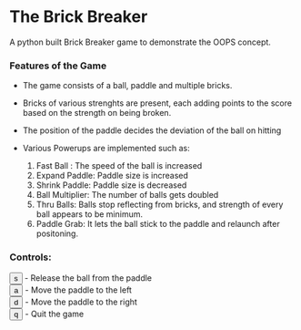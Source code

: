 # The Brick Breaker

A python built Brick Breaker game to demonstrate the OOPS concept.

### Features of the Game
* The game consists of a ball, paddle and multiple bricks.
* Bricks of various strenghts are present, each adding points to the score based on the strength on being broken.
* The position of the paddle decides the deviation of the ball on hitting

* Various Powerups are implemented such as: <br>
    1) Fast Ball : The speed of the ball is increased
    2) Expand Paddle: Paddle size is increased
    3) Shrink Paddle: Paddle size is decreased
    4) Ball Multiplier: The number of balls gets doubled
    5) Thru Balls: Balls stop reflecting from bricks, and strength of every ball appears to be minimum.
    6) Paddle Grab: It lets the ball stick to the paddle and relaunch after positoning.

### Controls:

<button>s</button> - Release the ball from the paddle <br>
<button>a</button> - Move the paddle to the left <br>
<button>d</button> - Move the paddle to the right <br>
<button>q</button> - Quit the game
